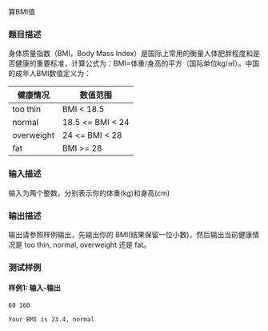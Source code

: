 算BMI值

### 题目描述

身体质量指数（BMI，Body Mass Index）是国际上常用的衡量人体肥胖程度和是否健康的重要标准，计算公式为：BMI=体重/身高的平方（国际单位kg/㎡）。中国的成年人BMI数值定义为：

| 健康情况   | 数值范围         |
| ---------- | ---------------- |
| too thin   | BMI < 18.5       |
| normal     | 18.5 <= BMI < 24 |
| overweight | 24 <= BMI < 28   |
| fat        | BMI >= 28        |

### 输入描述

输入为两个整数，分别表示你的体重(kg)和身高(cm)

### 输出描述

输出请参照样例输出，先输出你的 BMI(结果保留一位小数)，然后输出当前健康情况是 too thin, normal, overweight 还是 fat。

### 测试样例

#### 样例1: 输入-输出

```
60 160
```

```
Your BMI is 23.4, normal
```


